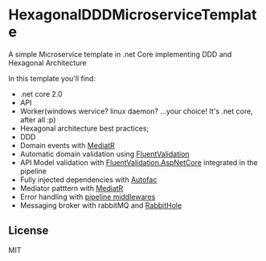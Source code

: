 # HexagonalDDDMicroserviceTemplate
A simple Microservice template in .net Core implementing DDD and Hexagonal Architecture

In this template you'll find:
  - .net core 2.0
  - API
  - Worker(windows wervice? linux daemon? ...your choice! It's .net core, after all :p)
  - Hexagonal architecture best practices;
  - DDD
  - Domain events with [MediatR](https://github.com/jbogard/MediatR)
  - Automatic domain validation using [FluentValidation](https://github.com/JeremySkinner/fluentvalidation)
  - API Model validation with [FluentValidation.AspNetCore](https://www.nuget.org/packages/FluentValidation.AspNetCore/) integrated in the pipeline
  - Fully injected dependencies with [Autofac](https://github.com/autofac/Autofac)
  - Mediator patttern with [MediatR](https://github.com/jbogard/MediatR)
  - Error handling with [pipeline middlewares](https://docs.microsoft.com/en-us/aspnet/core/fundamentals/middleware/?tabs=aspnetcore2x)
  - Messaging broker with rabbitMQ and [RabbitHole](https://github.com/alvesdm/RabbitHole)

License
----

MIT